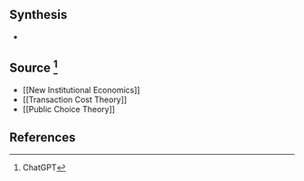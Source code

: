 ## Synthesis
- 
## Source [^1]
- [[New Institutional Economics]]
- [[Transaction Cost Theory]]
- [[Public Choice Theory]]
## References

[^1]: ChatGPT